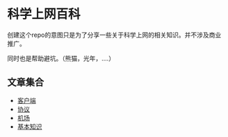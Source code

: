 # 科学上网百科

创建这个repo的意图只是为了分享一些关于科学上网的相关知识。并不涉及商业推广。

同时也是帮助避坑。（熊猫，光年，....）

## 文章集合
* [客户端](./clients/clients_entry.md)
* [协议](./protocol/protocol_entry.md)
* [机场](./airports/airports_entry.md)
* [基本知识](./general/general_entry.md)